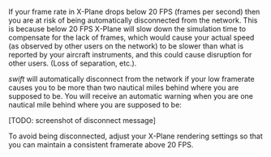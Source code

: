<!--
    SPDX-FileCopyrightText: Copyright (C) swift Project Community / Contributors
    SPDX-License-Identifier: GFDL-1.3-only
-->

If your frame rate in X-Plane drops below 20 FPS (frames per second) then you are at risk of being automatically disconnected from the network.
This is because below 20 FPS X-Plane will slow down the simulation time to compensate for the lack of frames, which would cause your actual speed (as observed by other users on the network) to be slower than what is reported by your aircraft instruments, and this could cause disruption for other users. (Loss of separation, etc.).

*swift* will automatically disconnect from the network if your low framerate causes you to be more than two nautical miles behind where you are supposed to be.
You will receive an automatic warning when you are one nautical mile behind where you are supposed to be:

[TODO: screenshot of disconnect message]

To avoid being disconnected, adjust your X-Plane rendering settings so that you can maintain a consistent framerate above 20 FPS.
